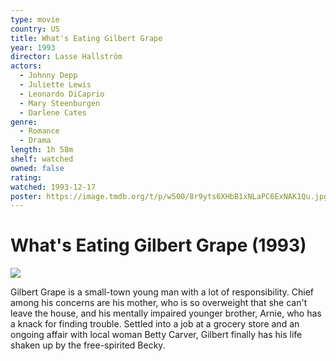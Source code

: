 ```yaml
---
type: movie
country: US
title: What's Eating Gilbert Grape
year: 1993
director: Lasse Hallström
actors:
  - Johnny Depp
  - Juliette Lewis
  - Leonardo DiCaprio
  - Mary Steenburgen
  - Darlene Cates
genre:
  - Romance
  - Drama
length: 1h 58m
shelf: watched
owned: false
rating:
watched: 1993-12-17
poster: https://image.tmdb.org/t/p/w500/8r9yts6XHbB1xNLaPC6ExNAK1Qu.jpg
---
```


# What's Eating Gilbert Grape (1993)

![](https://image.tmdb.org/t/p/w500/8r9yts6XHbB1xNLaPC6ExNAK1Qu.jpg)

Gilbert Grape is a small-town young man with a lot of responsibility. Chief among his concerns are his mother, who is so overweight that she can't leave the house, and his mentally impaired younger brother, Arnie, who has a knack for finding trouble. Settled into a job at a grocery store and an ongoing affair with local woman Betty Carver, Gilbert finally has his life shaken up by the free-spirited Becky.